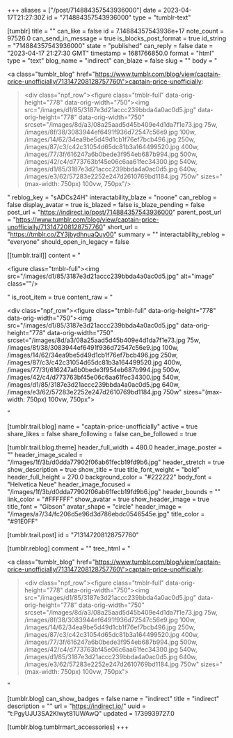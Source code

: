+++
aliases = ["/post/714884357543936000"]
date = 2023-04-17T21:27:30Z
id = "714884357543936000"
type = "tumblr-text"

[tumblr]
title = ""
can_like = false
id = 7.14884357543936e+17
note_count = 97526.0
can_send_in_message = true
is_blocks_post_format = true
id_string = "714884357543936000"
state = "published"
can_reply = false
date = "2023-04-17 21:27:30 GMT"
timestamp = 1681766850.0
format = "html"
type = "text"
blog_name = "indirect"
can_blaze = false
slug = ""
body = "<p><a class=\"tumblr_blog\" href=\"https://www.tumblr.com/blog/view/captain-price-unofficially/713147208128757760\">captain-price-unofficially</a>:</p><blockquote><div class=\"npf_row\"><figure class=\"tmblr-full\" data-orig-height=\"778\" data-orig-width=\"750\"><img src=\"/images/d1/85/3187e3d21accc239bbda4a0ac0d5.jpg\" data-orig-height=\"778\" data-orig-width=\"750\" srcset=\"/images/8d/a3/08a25aad5d45b409e4d1da7f1e73.jpg 75w, /images/8f/38/3083944ef6491f936d72547c56e9.jpg 100w, /images/14/62/34ea9be5d49d1cb1f76ef7bcb496.jpg 250w, /images/87/c3/c42c31054d65dc81b3a164499520.jpg 400w, /images/77/3f/616247a6b0bede3f954eb687b994.jpg 500w, /images/42/c4/d773763bf45e06c6aa61fec34300.jpg 540w, /images/d1/85/3187e3d21accc239bbda4a0ac0d5.jpg 640w, /images/e3/62/57283e2252e247d2610769bd1184.jpg 750w\" sizes=\"(max-width: 750px) 100vw, 750px\"/></figure></div></blockquote>"
reblog_key = "sADCs24H"
interactability_blaze = "noone"
can_reblog = false
display_avatar = true
is_blazed = false
is_blaze_pending = false
post_url = "https://indirect.io/post/714884357543936000"
parent_post_url = "https://www.tumblr.com/blog/view/captain-price-unofficially/713147208128757760"
short_url = "https://tmblr.co/ZY3jbydhnuaQuy00"
summary = ""
interactability_reblog = "everyone"
should_open_in_legacy = false

[[tumblr.trail]]
content = "<p><figure class=\"tmblr-full\"><img src=\"/images/d1/85/3187e3d21accc239bbda4a0ac0d5.jpg\" alt=\"image\" class=\"\"/></figure></p>"
is_root_item = true
content_raw = "<p><div class=\"npf_row\"><figure class=\"tmblr-full\" data-orig-height=\"778\" data-orig-width=\"750\"><img src=\"/images/d1/85/3187e3d21accc239bbda4a0ac0d5.jpg\" data-orig-height=\"778\" data-orig-width=\"750\" srcset=\"/images/8d/a3/08a25aad5d45b409e4d1da7f1e73.jpg 75w, /images/8f/38/3083944ef6491f936d72547c56e9.jpg 100w, /images/14/62/34ea9be5d49d1cb1f76ef7bcb496.jpg 250w, /images/87/c3/c42c31054d65dc81b3a164499520.jpg 400w, /images/77/3f/616247a6b0bede3f954eb687b994.jpg 500w, /images/42/c4/d773763bf45e06c6aa61fec34300.jpg 540w, /images/d1/85/3187e3d21accc239bbda4a0ac0d5.jpg 640w, /images/e3/62/57283e2252e247d2610769bd1184.jpg 750w\" sizes=\"(max-width: 750px) 100vw, 750px\"></figure></div></p>"

[tumblr.trail.blog]
name = "captain-price-unofficially"
active = true
share_likes = false
share_following = false
can_be_followed = true

[tumblr.trail.blog.theme]
header_full_width = 480.0
header_image_poster = ""
header_image_scaled = "/images/1f/3b/d0dda77902f06ab61fecb19fd9b6.jpg"
header_stretch = true
show_description = true
show_title = true
title_font_weight = "bold"
header_full_height = 270.0
background_color = "#222222"
body_font = "Helvetica Neue"
header_image_focused = "/images/1f/3b/d0dda77902f06ab61fecb19fd9b6.jpg"
header_bounds = ""
link_color = "#FFFFFF"
show_avatar = true
show_header_image = true
title_font = "Gibson"
avatar_shape = "circle"
header_image = "/images/a7/34/fc206d5e96d3d786ebdc0546545e.jpg"
title_color = "#91E0FF"

[tumblr.trail.post]
id = "713147208128757760"

[tumblr.reblog]
comment = ""
tree_html = "<p><a class=\"tumblr_blog\" href=\"https://www.tumblr.com/blog/view/captain-price-unofficially/713147208128757760\">captain-price-unofficially</a>:</p><blockquote><div class=\"npf_row\"><figure class=\"tmblr-full\" data-orig-height=\"778\" data-orig-width=\"750\"><img src=\"/images/d1/85/3187e3d21accc239bbda4a0ac0d5.jpg\" data-orig-height=\"778\" data-orig-width=\"750\" srcset=\"/images/8d/a3/08a25aad5d45b409e4d1da7f1e73.jpg 75w, /images/8f/38/3083944ef6491f936d72547c56e9.jpg 100w, /images/14/62/34ea9be5d49d1cb1f76ef7bcb496.jpg 250w, /images/87/c3/c42c31054d65dc81b3a164499520.jpg 400w, /images/77/3f/616247a6b0bede3f954eb687b994.jpg 500w, /images/42/c4/d773763bf45e06c6aa61fec34300.jpg 540w, /images/d1/85/3187e3d21accc239bbda4a0ac0d5.jpg 640w, /images/e3/62/57283e2252e247d2610769bd1184.jpg 750w\" sizes=\"(max-width: 750px) 100vw, 750px\"></figure></div></blockquote>"

[tumblr.blog]
can_show_badges = false
name = "indirect"
title = "indirect"
description = ""
url = "https://indirect.io/"
uuid = "t:PgyUJU3SA2Klwyt81UWAwQ"
updated = 1739939727.0

[tumblr.blog.tumblrmart_accessories]
+++
